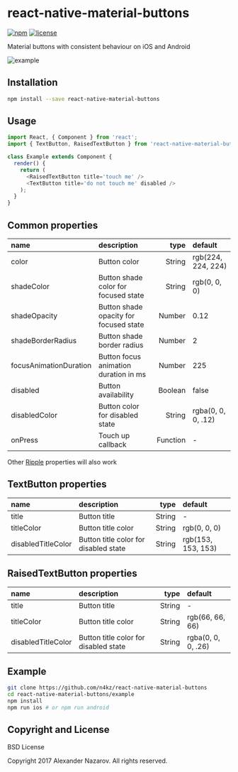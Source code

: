 [npm-badge]: https://img.shields.io/npm/v/react-native-material-buttons.svg?colorB=ff6d00
[npm-url]: https://npmjs.com/package/react-native-material-buttons
[license-badge]: https://img.shields.io/npm/l/react-native-material-buttons.svg?colorB=448aff
[license-url]: https://raw.githubusercontent.com/n4kz/react-native-material-buttons/master/license.txt
[example-url]: https://cloud.githubusercontent.com/assets/2055622/23826422/df52a53c-06ac-11e7-855f-f6d189c50320.gif
[ripple]: https://github.com/n4kz/react-native-material-ripple#properties

# react-native-material-buttons

[![npm][npm-badge]][npm-url]
[![license][license-badge]][license-url]

Material buttons with consistent behaviour on iOS and Android

![example][example-url]

## Installation

```bash
npm install --save react-native-material-buttons
```

## Usage

```javascript
import React, { Component } from 'react';
import { TextButton, RaisedTextButton } from 'react-native-material-buttons';

class Example extends Component {
  render() {
    return (
      <RaisedTextButton title='touch me' />
      <TextButton title='do not touch me' disabled />
    );
  }
}
```

## Common properties

 name                   | description                            | type     | default
:---------------------- |:-------------------------------------- | --------:|:------------------
 color                  | Button color                           |   String | rgb(224, 224, 224)
 shadeColor             | Button shade color for focused state   |   String | rgb(0, 0, 0)
 shadeOpacity           | Button shade opacity for focused state |   Number | 0.12
 shadeBorderRadius      | Button shade border radius             |   Number | 2
 focusAnimationDuration | Button focus animation duration in ms  |   Number | 225
 disabled               | Button availability                    |  Boolean | false
 disabledColor          | Button color for disabled state        |   String | rgba(0, 0, 0, .12)
 onPress                | Touch up callback                      | Function | -

Other [Ripple][ripple] properties will also work

## TextButton properties

 name               | description                           | type     | default
:------------------ |:------------------------------------- | --------:|:------------------
 title              | Button title                          |   String | -
 titleColor         | Button title color                    |   String | rgb(0, 0, 0)
 disabledTitleColor | Button title color for disabled state |   String | rgb(153, 153, 153)

## RaisedTextButton properties

 name               | description                           | type     | default
:------------------ |:------------------------------------- | --------:|:------------------
 title              | Button title                          |   String | -
 titleColor         | Button title color                    |   String | rgb(66, 66, 66)
 disabledTitleColor | Button title color for disabled state |   String | rgba(0, 0, 0, .26)

## Example

```bash
git clone https://github.com/n4kz/react-native-material-buttons
cd react-native-material-buttons/example
npm install
npm run ios # or npm run android
```

## Copyright and License

BSD License

Copyright 2017 Alexander Nazarov. All rights reserved.
